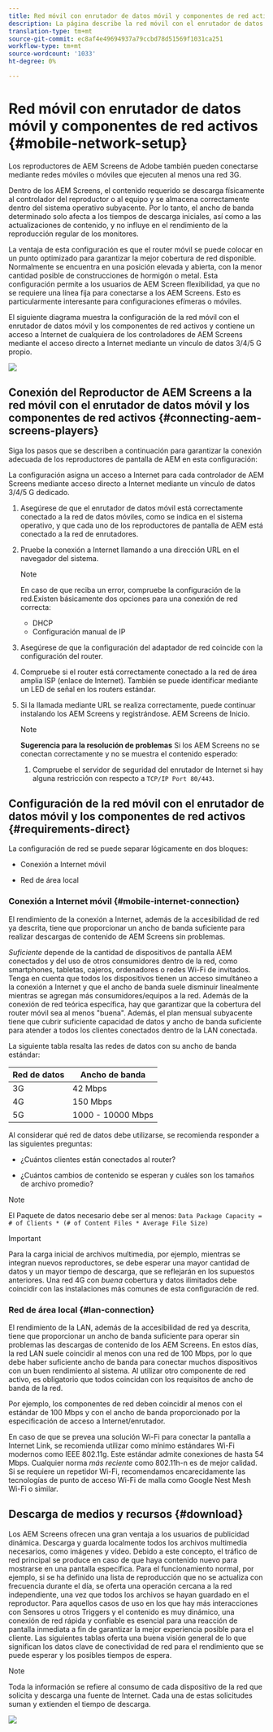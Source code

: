 ```yaml
---
title: Red móvil con enrutador de datos móvil y componentes de red activos
description: La página describe la red móvil con el enrutador de datos móvil y los componentes de red activos
translation-type: tm+mt
source-git-commit: ec8af4e49694937a79ccbd78d51569f1031ca251
workflow-type: tm+mt
source-wordcount: '1033'
ht-degree: 0%

---
```



# Red móvil con enrutador de datos móvil y componentes de red activos {#mobile-network-setup}

Los reproductores de AEM Screens de Adobe también pueden conectarse mediante redes móviles o móviles que ejecuten al menos una red 3G.

Dentro de los AEM Screens, el contenido requerido se descarga físicamente al controlador del reproductor o al equipo y se almacena correctamente dentro del sistema operativo subyacente. Por lo tanto, el ancho de banda determinado solo afecta a los tiempos de descarga iniciales, así como a las actualizaciones de contenido, y no influye en el rendimiento de la reproducción regular de los monitores.

La ventaja de esta configuración es que el router móvil se puede colocar en un punto optimizado para garantizar la mejor cobertura de red disponible. Normalmente se encuentra en una posición elevada y abierta, con la menor cantidad posible de construcciones de hormigón o metal.
Esta configuración permite a los usuarios de AEM Screen flexibilidad, ya que no se requiere una línea fija para conectarse a los AEM Screens. Esto es particularmente interesante para configuraciones efímeras o móviles.

El siguiente diagrama muestra la configuración de la red móvil con el enrutador de datos móvil y los componentes de red activos y contiene un acceso a Internet de cualquiera de los controladores de AEM Screens mediante el acceso directo a Internet mediante un vínculo de datos 3/4/5 G propio.

![](/help/using/assets/mobile-network-1.png)

## Conexión del Reproductor de AEM Screens a la red móvil con el enrutador de datos móvil y los componentes de red activos {#connecting-aem-screens-players}

Siga los pasos que se describen a continuación para garantizar la conexión adecuada de los reproductores de pantalla de AEM en esta configuración:

La configuración asigna un acceso a Internet para cada controlador de AEM Screens mediante acceso directo a Internet mediante un vínculo de datos 3/4/5 G dedicado.

1. Asegúrese de que el enrutador de datos móvil está correctamente conectado a la red de datos móviles, como se indica en el sistema operativo, y que cada uno de los reproductores de pantalla de AEM está conectado a la red de enrutadores.
1. Pruebe la conexión a Internet llamando a una dirección URL en el navegador del sistema.
   >[!NOTE]
   >En caso de que reciba un error, compruebe la configuración de la red.Existen básicamente dos opciones para una conexión de red correcta:
   >* DHCP
   >* Configuración manual de IP


1. Asegúrese de que la configuración del adaptador de red coincide con la configuración del router.

1. Compruebe si el router está correctamente conectado a la red de área amplia ISP (enlace de Internet). También se puede identificar mediante un LED de señal en los routers estándar.
1. Si la llamada mediante URL se realiza correctamente, puede continuar instalando los AEM Screens y registrándose. AEM Screens de Inicio.

   >[!NOTE]
   >**Sugerencia para la resolución de problemas**
   >Si los AEM Screens no se conectan correctamente y no se muestra el contenido esperado:
   >
   >1. Compruebe el servidor de seguridad del enrutador de Internet si hay alguna restricción con respecto a `TCP/IP Port 80/443`.



## Configuración de la red móvil con el enrutador de datos móvil y los componentes de red activos {#requirements-direct}

La configuración de red se puede separar lógicamente en dos bloques:

* Conexión a Internet móvil

* Red de área local

### Conexión a Internet móvil {#mobile-internet-connection}

El rendimiento de la conexión a Internet, además de la accesibilidad de red ya descrita, tiene que proporcionar un ancho de banda suficiente para realizar descargas de contenido de AEM Screens sin problemas.

*Suficiente* depende de la cantidad de dispositivos de pantalla AEM conectados y del uso de otros consumidores dentro de la red, como smartphones, tabletas, cajeros, ordenadores o redes Wi-Fi de invitados.
Tenga en cuenta que todos los dispositivos tienen un acceso simultáneo a la conexión a Internet y que el ancho de banda suele disminuir linealmente mientras se agregan más consumidores/equipos a la red.
Además de la conexión de red teórica específica, hay que garantizar que la cobertura del router móvil sea al menos &quot;buena&quot;. Además, el plan mensual subyacente tiene que cubrir suficiente capacidad de datos y ancho de banda suficiente para atender a todos los clientes conectados dentro de la LAN conectada.

La siguiente tabla resalta las redes de datos con su ancho de banda estándar:

| Red de datos | Ancho de banda |
|--- |--- |
| 3G | 42 Mbps |
| 4G | 150 Mbps |
| 5G | 1000 - 10000 Mbps |

Al considerar qué red de datos debe utilizarse, se recomienda responder a las siguientes preguntas:

* ¿Cuántos clientes están conectados al router?

* ¿Cuántos cambios de contenido se esperan y cuáles son los tamaños de archivo promedio?

>[!NOTE]
>El Paquete de datos necesario debe ser al menos:
`Data Package Capacity = # of Clients * (# of Content Files * Average File Size)`

>[!IMPORTANT]
>Para la carga inicial de archivos multimedia, por ejemplo, mientras se integran nuevos reproductores, se debe esperar una mayor cantidad de datos y un mayor tiempo de descarga, que se reflejarán en los supuestos anteriores. Una red 4G con *buena* cobertura y datos ilimitados debe coincidir con las instalaciones más comunes de esta configuración de red.


### Red de área local {#lan-connection}

El rendimiento de la LAN, además de la accesibilidad de red ya descrita, tiene que proporcionar un ancho de banda suficiente para operar sin problemas las descargas de contenido de los AEM Screens. En estos días, la red LAN suele coincidir al menos con una red de 100 Mbps, por lo que debe haber suficiente ancho de banda para conectar muchos dispositivos con un buen rendimiento al sistema. Al utilizar otro componente de red activo, es obligatorio que todos coincidan con los requisitos de ancho de banda de la red.

Por ejemplo, los componentes de red deben coincidir al menos con el estándar de 100 Mbps y con el ancho de banda proporcionado por la especificación de acceso a Internet/enrutador.

En caso de que se prevea una solución Wi-Fi para conectar la pantalla a Internet Link, se recomienda utilizar como mínimo estándares Wi-Fi modernos como IEEE 802.11g. Este estándar admite conexiones de hasta 54 Mbps. Cualquier norma *más reciente* como 802.11h-n es de mejor calidad. Si se requiere un repetidor Wi-Fi, recomendamos encarecidamente las tecnologías de punto de acceso Wi-Fi de malla como Google Nest Mesh Wi-Fi o similar.

## Descarga de medios y recursos {#download}

Los AEM Screens ofrecen una gran ventaja a los usuarios de publicidad dinámica. Descarga y guarda localmente todos los archivos multimedia necesarios, como imágenes y vídeo. Debido a este concepto, el tráfico de red principal se produce en caso de que haya contenido nuevo para mostrarse en una pantalla específica.
Para el funcionamiento normal, por ejemplo, si se ha definido una lista de reproducción que no se actualiza con frecuencia durante el día, se oferta una operación cercana a la red independiente, una vez que todos los archivos se hayan guardado en el reproductor.
Para aquellos casos de uso en los que hay más interacciones con Sensores u otros Triggers y el contenido es muy dinámico, una conexión de red rápida y confiable es esencial para una reacción de pantalla inmediata a fin de garantizar la mejor experiencia posible para el cliente.
Las siguientes tablas oferta una buena visión general de lo que significan los datos clave de conectividad de red para el rendimiento que se puede esperar y los posibles tiempos de espera.

>[!NOTE]
>Toda la información se refiere al consumo de cada dispositivo de la red que solicita y descarga una fuente de Internet. Cada una de estas solicitudes suman y extienden el tiempo de descarga.

![](/help/using/assets/mobile-router-download.png)



